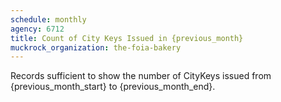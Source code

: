 ```yaml
---
schedule: monthly
agency: 6712
title: Count of City Keys Issued in {previous_month}
muckrock_organization: the-foia-bakery
---
```


Records sufficient to show the number of CityKeys issued from {previous_month_start} to {previous_month_end}.
